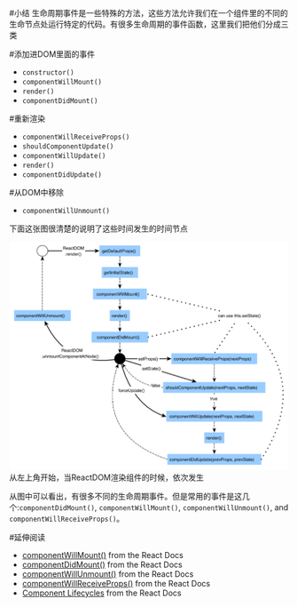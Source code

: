 #小结
生命周期事件是一些特殊的方法，这些方法允许我们在一个组件里的不同的生命节点处运行特定的代码。有很多生命周期的事件函数，这里我们把他们分成三类

#添加进DOM里面的事件
- `constructor()`
- `componentWillMount()`
- `render()`
- `componentDidMount()`

#重新渲染
- `componentWillReceiveProps()`
- `shouldComponentUpdate()`
- `componentWillUpdate()`
- `render()`
- `componentDidUpdate()`

#从DOM中移除
- `componentWillUnmount()`

下面这张图很清楚的说明了这些时间发生的时间节点

![](/assets/react-lifecycle.png)
从左上角开始，当ReactDOM渲染组件的时候，依次发生

从图中可以看出，有很多不同的生命周期事件。但是常用的事件是这几个:`componentDidMount()`, `componentWillMount()`, `componentWillUnmount()`, and `componentWillReceiveProps()`。

#延伸阅读
- [componentWillMount()](https://facebook.github.io/react/docs/react-component.html#componentwillmount) from the React Docs
- [componentDidMount()](https://facebook.github.io/react/docs/react-component.html#componentdidmount) from the React Docs
- [componentWillUnmount()](https://facebook.github.io/react/docs/react-component.html#componentwillunmount) from the React Docs
- [componentWillReceiveProps()](https://facebook.github.io/react/docs/react-component.html#componentwillreceiveprops) from the React Docs
- [Component Lifecycles](https://facebook.github.io/react/docs/react-component.html#the-component-lifecycle) from the React Docs
